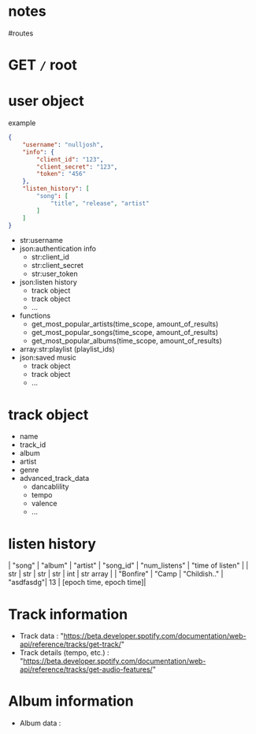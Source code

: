 # notes

#routes

# GET `/` root


# user object

example

```json
{
    "username": "nulljosh",
    "info": {
        "client_id": "123",
        "client_secret": "123",
        "token": "456"
    },
    "listen_history": [
        "song": [
            "title", "release", "artist"
        ]
    ]
}
```

 - str:username
 - json:authentication info
    - str:client_id
    - str:client_secret
    - str:user_token
 - json:listen history
    - track object
    - track object
    - ...
 - functions
    - get_most_popular_artists(time_scope, amount_of_results)
    - get_most_popular_songs(time_scope, amount_of_results)
    - get_most_popular_albums(time_scope, amount_of_results)
 - array:str:playlist (playlist_ids)
 - json:saved music
    - track object
    - track object
    - ...

# track object
 - name
 - track_id
 - album
 - artist
 - genre
 - advanced_track_data
    - dancablility
    - tempo
    - valence
    - ...


# listen history

| "song"    | "album"   | "artist"     | "song_id" | "num_listens" | "time of listen" |
| str       | str       | str          | str       | int           | str array        |
| "Bonfire" | "Camp     | "Childish.." | "asdfasdg"| 13            | [epoch time, epoch time]|

# Track information
 - Track data : "https://beta.developer.spotify.com/documentation/web-api/reference/tracks/get-track/"
 - Track details (tempo, etc.) : "https://beta.developer.spotify.com/documentation/web-api/reference/tracks/get-audio-features/"

# Album information
 - Album data : 